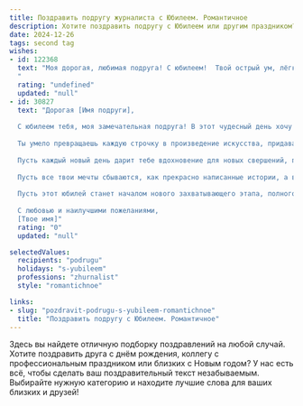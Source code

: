 ```yaml
---
title: Поздравить подругу журналиста с Юбилеем. Романтичное
description: Хотите поздравить подругу с Юбилеем или другим праздником? Наш ИИ создаст незабываемое поздравление, а вы обязательно выделитесь среди других.  
date: 2024-12-26
tags: second tag
wishes:
- id: 122368
  text: "Моя дорогая, любимая подруга! С юбилеем!  Твой острый ум, лёгкость пера и невероятный талант журналиста очаровывают меня каждый день.  Пусть твоя жизнь будет яркой и насыщенной, как лучшие репортажи,  полной любви, вдохновения и незабываемых моментов.  Ты – удивительный человек и настоящий бриллиант,  и я бесконечно рада, что судьба свела нас вместе.  С днём рождения!
  "
  rating: "undefined"
  updated: "null"
- id: 30827
  text: "Дорогая [Имя подруги],
  
  С юбилеем тебя, моя замечательная подруга! В этот чудесный день хочу поздравить тебя не только как талантливого журналиста, но и как удивительную женщину, обладающую яркой душой и великим сердцем.
  
  Ты умело превращаешь каждую строчку в произведение искусства, придавая жизни яркие краски и эмоции. Твоя способность видеть мир через призму искренности и красоты вдохновляет всех вокруг.
  
  Пусть каждый новый день дарит тебе вдохновение для новых свершений, пусть сердца людей, к которым ты обращаешься, откликаются на твои слова. Желаю тебе бесконечной любви, которая будет согревать в любых жизненных бурях, и счастья, которое будет наполнять каждый момент.
  
  Пусть все твои мечты сбываются, как прекрасно написанные истории, а впереди ждут не только успехи и достижения, но и искренние мгновения радости.
  
  Пусть этот юбилей станет началом нового захватывающего этапа, полного удивительных открытий и романтических моментов. Я горжусь тобой и искренне люблю!
  
  С любовью и наилучшими пожеланиями,
  [Твое имя]"
  rating: "0"
  updated: "null"

selectedValues:
  recipients: "podrugu"
  holidays: "s-yubileem"
  professions: "zhurnalist"
  style: "romantichnoe"

links:
- slug: "pozdravit-podrugu-s-yubileem-romantichnoe"
  title: "Поздравить подругу с Юбилеем. Романтичное"
---
```


Здесь вы найдете отличную подборку поздравлений на любой случай. 
Хотите поздравить друга с днём рождения, коллегу с профессиональным праздником или близких с Новым годом? У нас есть всё, чтобы сделать ваш поздравительный текст незабываемым. Выбирайте нужную категорию и находите лучшие слова для ваших близких и друзей!
